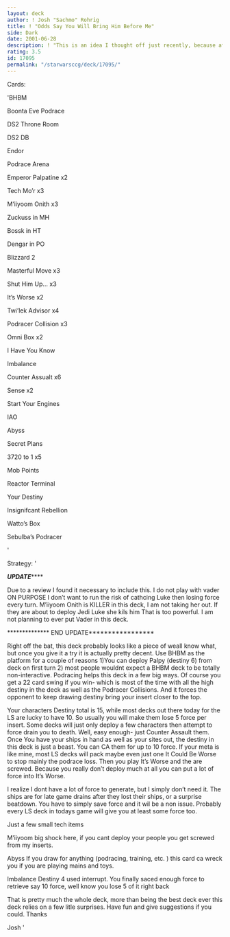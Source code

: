 ```yaml
---
layout: deck
author: ! Josh "Sachmo" Rohrig
title: ! "Odds Say You Will Bring Him Before Me"
side: Dark
date: 2001-06-28
description: ! "This is an idea I thought off just recently, because after a local tournament not too many people had numbers protection.  And the start makes for a big surprise."
rating: 3.5
id: 17095
permalink: "/starwarsccg/deck/17095/"
---
```

Cards: 

'BHBM

Boonta Eve Podrace


DS2 Throne Room

DS2 DB

Endor

Podrace Arena


Emperor Palpatine x2

Tech Mo’r x3

M’iiyoom Onith x3


Zuckuss in MH

Bossk in HT

Dengar in PO

Blizzard 2


Masterful Move x3

Shut Him Up...  x3

It’s Worse x2

Twi’lek Advisor x4

Podracer Collision x3

Omni Box x2

I Have You Know

Imbalance

Counter Assualt x6

Sense x2

Start Your Engines


IAO

Abyss

Secret Plans

3720 to 1 x5

Mob Points

Reactor Terminal

Your Destiny

Insignifcant Rebellion

Watto’s Box


Sebulba’s Podracer

'

Strategy: '

 
***************UPDATE*******************

Due to a review I found it  necessary to include this.  I do not play with vader ON PURPOSE  I don’t want to run the  risk of cathcing Luke then losing force every turn.  M’iiyoom Onith is KILLER in this deck, I am not taking her out.  If they are about to deploy Jedi Luke she  kils him  That is too powerful.  I am not planning to ever put Vader in this deck.


************** END UPDATE*****************




Right off the bat, this deck probably looks like a piece of weall know what, but once you give it a try it is actually pretty decent.  Use BHBM as the platform for a couple of reasons 1)You can deploy Palpy (destiny 6) from deck on first turn 2) most people wouldnt expect  a BHBM deck to be totally non-interactive.  Podracing helps this deck in a few big ways.  Of course you get a 22 card swing if you win- which is most of the time with all the high destiny in the deck as well as the Podracer Collisions.  And it forces the opponent to keep drawing destiny bring your insert closer to the top.  


Your characters Destiny total is 15, while most decks out there today for the LS are lucky to have 10.  So usually you will make them lose 5 force per insert.  Some decks will just only deploy a few characters then attempt to force drain you to death.  Well, easy enough- just Counter Assault them.  Once You have your ships in hand as well as your sites out, the destiny in this deck is just a beast.  You can CA them for up to 10 force.  If your meta is like mine, most LS decks will pack maybe even just one It Could Be  Worse to stop mainly the podrace loss.  Then you play It’s Worse and the are screwed.  Because you really don’t deploy much at all you can put a lot of force into It’s Worse.  


I realize I dont have a lot of force to generate, but I simply don’t need it.  The ships are for late game drains after they lost their ships, or a surprise beatdown.  You have to simply save force and it wil be a non issue.  Probably every LS deck in todays game will give you at least some force too.  


Just a  few small tech items

M’iiyoom  big shock here, if you cant deploy your people you get screwed from my inserts.


Abyss If you draw for anything (podracing, training, etc. ) this card ca wreck you if you are playing mains  and toys.  


Imbalance  Destiny 4 used interrupt.  You finally saced enough force to retrieve say 10 force, well know you lose 5 of it right back


That is pretty much the whole deck, more than being the best deck ever this deck relies on a few litle surprises.  Have  fun and give suggestions if you could.  Thanks


Josh  '
